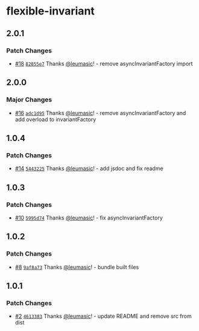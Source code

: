 # flexible-invariant

## 2.0.1

### Patch Changes

- [#18](https://github.com/leumasic/flexible-invariant/pull/18) [`82855e7`](https://github.com/leumasic/flexible-invariant/commit/82855e7ef65fffae14da0fac47f95e3b6cb0f3d3) Thanks [@leumasic](https://github.com/leumasic)! - remove asyncInvariantFactory import

## 2.0.0

### Major Changes

- [#16](https://github.com/leumasic/flexible-invariant/pull/16) [`adc1d95`](https://github.com/leumasic/flexible-invariant/commit/adc1d9594c3cac06c289f03cf5f4aae016648925) Thanks [@leumasic](https://github.com/leumasic)! - remove asyncInvariantFactory and add overload to invariantFactory

## 1.0.4

### Patch Changes

- [#14](https://github.com/leumasic/flexible-invariant/pull/14) [`5443225`](https://github.com/leumasic/flexible-invariant/commit/54432252d7541753be9b600d9c0b84d52ab70cda) Thanks [@leumasic](https://github.com/leumasic)! - add jsdoc and fix readme

## 1.0.3

### Patch Changes

- [#10](https://github.com/leumasic/flexible-invariant/pull/10) [`5995d74`](https://github.com/leumasic/flexible-invariant/commit/5995d746d33a2bc34c541679f40f2d10565e13ea) Thanks [@leumasic](https://github.com/leumasic)! - fix asyncInvariantFactory

## 1.0.2

### Patch Changes

- [#8](https://github.com/leumasic/flexible-invariant/pull/8) [`9af8a73`](https://github.com/leumasic/flexible-invariant/commit/9af8a73054ae2fbc01d80f813e35515b881ac36f) Thanks [@leumasic](https://github.com/leumasic)! - bundle built files

## 1.0.1

### Patch Changes

- [#2](https://github.com/leumasic/flexible-invariant/pull/2) [`4613383`](https://github.com/leumasic/flexible-invariant/commit/46133832119b1995df33297944bb662e81b271b1) Thanks [@leumasic](https://github.com/leumasic)! - update README and remove src from dist
